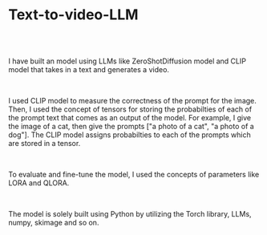 # Text-to-video-LLM
<br>
<br>
<p> I have built an model using LLMs like ZeroShotDiffusion model and CLIP model that takes in a text and generates a video.</p>
<br>
<p> I used CLIP model to measure the correctness of the prompt for the image. Then, I used the concept of tensors for storing the probabilties of each of the prompt text that comes as an output of the model. For example, I give the image of a cat, then give the prompts ["a photo of a cat", "a photo of a dog"]. The CLIP model assigns probabilties to each of the prompts which are stored in a tensor.</p>
<br>
<p> To evaluate and fine-tune the model, I used the concepts of parameters like LORA and QLORA.</p>
<br>
<p> The model is solely built using Python by utilizing the Torch library, LLMs, numpy, skimage and so on.</p>
